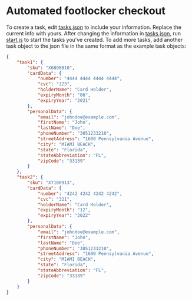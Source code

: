 #  Automated footlocker checkout

To create a task, edit [tasks.json](tasks.json) to include your information. Replace the current info with yours. After changing the information in [tasks.json](tasks.json), run [start.js](start.js) to start the tasks you've created.
To add more tasks, add another task object to the json file in the same format as the example task objects:
```JSON
{
    "task1": {
        "sku": "X6898010",
        "cardData": {
            "number": "4444 4444 4444 4444",
            "cvc": "123",
            "holderName": "Card Holder",
            "expiryMonth": "06",
            "expiryYear": "2021"
        },
        "personalData": {
            "email": "johndoe@example.com",
            "firstName": "John",
            "lastName": "Doe",
            "phoneNumber": "3051233210",
            "streetAddress": "1600 Pennsylvania Avenue",
            "city": "MIAMI BEACH",
            "state": "Florida",
            "stateAbbreviation": "FL",
            "zipCode": "33139"
        }
    },
    "task2": {
        "sku": "X7180913",
        "cardData": {
            "number": "4242 4242 4242 4242",
            "cvc": "321",
            "holderName": "Card Holder",
            "expiryMonth": "12",
            "expiryYear": "2022"
        },
        "personalData": {
            "email": "johndoe@example.com",
            "firstName": "John",
            "lastName": "Doe",
            "phoneNumber": "3051233210",
            "streetAddress": "1600 Pennsylvania Avenue",
            "city": "MIAMI BEACH",
            "state": "Florida",
            "stateAbbreviation": "FL",
            "zipCode": "33139"
        }
    }
}
```
